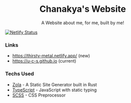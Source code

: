 <h1 align="center">Chanakya's Website</h1>
<p align="center">A Website about me, for me, built by me!</p>

[![Netlify Status](https://api.netlify.com/api/v1/badges/f64c4c28-09c5-4f2f-9ec9-f2972a6a5efa/deploy-status)](https://app.netlify.com/sites/thirsty-metal/deploys)

### Links

- https://thirsty-metal.netlify.app/ (new)
- https://u-c-s.github.io (current)

### Techs Used

- [Zola](https://github.com/getzola/zola) - A Static Site Generator built in Rust
- [TypeScript](https://github.com/microsoft/typescript) - JavaScript with static typing
- [SCSS](https://sass-lang.com) - CSS Preprocessor
